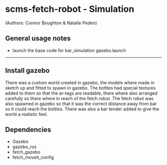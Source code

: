 # scms-fetch-robot - Simulation

(Authors: Connor Boughton & Natalie Peden)

General usage notes 
--------------------------------------------
- launch the base code for bar_simulation gazebo.launch 
------------------------------------

Install gazebo 
-----------------------------------
There was a custom world created in gazebo, the models where made in sketch up and fitted to spawn in gazebo. The bottles had special textures added to them so that the ar-tags are readable, there where also arranged carefully so there where in reach of the fetch robot. The fetch robot was also spawned in gazebo so that it was the correct distance away from bar so it could reach the bottles. There was also a bar tender added to give the world a realistic feel.


## Dependencies
- Gazebo
- gazebo_ros
- fetch_gazebo
- fetch_moveit_config